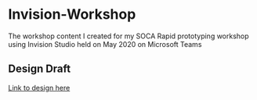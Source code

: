 # Invision-Workshop

The workshop content I created for my SOCA Rapid prototyping workshop using Invision Studio held on May 2020 on Microsoft Teams

## Design Draft
[Link to design here](https://azien437297.invisionapp.com/prototype/SOCA-Invision-Workshop-Demo-ckfw6he33004itl019mw7aqjh)
